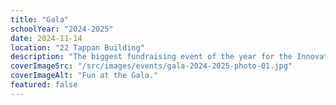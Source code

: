 ```yaml
---
title: "Gala"
schoolYear: "2024-2025"
date: 2024-11-14
location: "22 Tappan Building"
description: "The biggest fundraising event of the year for the Innovation Fund."
coverImageSrc: "/src/images/events/gala-2024-2025-photo-01.jpg"
coverImageAlt: "Fun at the Gala."
featured: false
---
```

